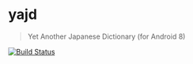 # yajd
> Yet Another Japanese Dictionary (for Android 8)

[![Build Status][travis-image]][travis-url]


<!-- Links -->
[travis-image]: https://travis-ci.org/RTNelo/yajd.svg?branch=master
[travis-url]: https://travis-ci.org/RTNelo/yajd
